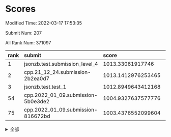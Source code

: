 # Scores

Modified Time: 2022-03-17 17:53:35

Submit Num: 207

All Rank Num: 371097

| rank |               submit               |       score        |       sigma        | pk_num |
| :--- | :--------------------------------- | :----------------- | :----------------- | :----- |
| 1    | jsonzb.test.submission_level_4     | 1013.33061917746   | 0.8213382836731915 | 7167   |
| 2    | cpp.21_12_24.submission-2b2ea0d7   | 1013.1412976253465 | 0.8223060016372541 | 7175   |
| 3    | jsonzb.test.test_1                 | 1012.8949643412168 | 0.8155712468222565 | 7175   |
| 54   | cpp.2022_01_09.submission-5b0e3de2 | 1004.9327637577776 | 0.7330520276145459 | 7174   |
| 75   | cpp.2022_01_09.submission-816672bd | 1003.4376552099604 | 0.7116182108867349 | 7171   |


<details>
<summary>全部</summary>

| rank |                 submit                 |       score        |       sigma        | pk_num |
| :--- | :------------------------------------- | :----------------- | :----------------- | :----- |
| 1    | jsonzb.test.submission_level_4         | 1013.33061917746   | 0.8213382836731915 | 7167   |
| 2    | cpp.21_12_24.submission-2b2ea0d7       | 1013.1412976253465 | 0.8223060016372541 | 7175   |
| 3    | jsonzb.test.test_1                     | 1012.8949643412168 | 0.8155712468222565 | 7175   |
| 4    | gobigger.level_3.submission_level_3_6  | 1011.9740916332106 | 0.7935618748270726 | 7165   |
| 5    | gobigger.level_3.submission_level_3_33 | 1011.8766362320102 | 0.7625018971528765 | 7175   |
| 6    | gobigger.level_3.submission_level_3_27 | 1011.837921948347  | 0.7765120646314105 | 7167   |
| 7    | gobigger.level_3.submission_level_3_31 | 1011.6968410512239 | 0.768581930021539  | 7176   |
| 8    | gobigger.level_3.submission_level_3_28 | 1011.6294191293238 | 0.7698733983286317 | 7169   |
| 9    | gobigger.level_3.submission_level_3_47 | 1011.5283299443805 | 0.7730245552534367 | 7170   |
| 10   | gobigger.level_3.submission_level_3_49 | 1011.3103714110187 | 0.7601306721196264 | 7172   |
| 11   | gobigger.level_3.submission_level_3_38 | 1011.1388707753595 | 0.7568484077227425 | 7170   |
| 12   | gobigger.level_3.submission_level_3_2  | 1011.0925962547522 | 0.7575630986425939 | 7171   |
| 13   | gobigger.level_3.submission_level_3_0  | 1011.0606322322056 | 0.7793346144727098 | 7172   |
| 14   | gobigger.level_3.submission_level_3_42 | 1010.825838433597  | 0.762799292436379  | 7169   |
| 15   | gobigger.level_3.submission_level_3_13 | 1010.7230636110286 | 0.746527470291502  | 7171   |
| 16   | gobigger.level_3.submission_level_3_3  | 1010.6492937708992 | 0.7733695735477306 | 7170   |
| 17   | gobigger.level_3.submission_level_3_9  | 1010.6037736394113 | 0.7950390587134056 | 7172   |
| 18   | gobigger.level_3.submission_level_3_23 | 1010.5300089150949 | 0.746841387581974  | 7171   |
| 19   | gobigger.level_3.submission_level_3_39 | 1010.4753969394908 | 0.7561316329757403 | 7174   |
| 20   | gobigger.level_3.submission_level_3_22 | 1010.4092958197323 | 0.756297663874632  | 7170   |
| 21   | gobigger.level_3.submission_level_3_34 | 1010.369366123589  | 0.7493313466752731 | 7173   |
| 22   | gobigger.level_3.submission_level_3_30 | 1010.2162098999949 | 0.7498471309475647 | 7170   |
| 23   | gobigger.level_3.submission_level_3_40 | 1010.2136677435784 | 0.7540972908528512 | 7173   |
| 24   | gobigger.level_3.submission_level_3_8  | 1010.1755897610157 | 0.7657331363778539 | 7170   |
| 25   | gobigger.level_3.submission_level_3_20 | 1010.1403330177081 | 0.7393004440719718 | 7168   |
| 26   | gobigger.level_3.submission_level_3_5  | 1010.1376630647378 | 0.7560906619390467 | 7174   |
| 27   | gobigger.level_3.submission_level_3_36 | 1010.0520069680698 | 0.758695344491713  | 7173   |
| 28   | gobigger.level_3.submission_level_3_32 | 1010.0392487243636 | 0.762291667389137  | 7163   |
| 29   | gobigger.level_3.submission_level_3_44 | 1010.0350157331735 | 0.754329766454528  | 7167   |
| 30   | gobigger.level_3.submission_level_3_16 | 1010.0133793393014 | 0.7513435458245936 | 7170   |
| 31   | gobigger.level_3.submission_level_3_29 | 1010.0066607496324 | 0.7333475319638131 | 7166   |
| 32   | gobigger.level_3.submission_level_3_43 | 1010.0053819814034 | 0.7887176674919896 | 7174   |
| 33   | gobigger.level_3.submission_level_3_1  | 1009.9789946076731 | 0.7590810289230487 | 7169   |
| 34   | gobigger.level_3.submission_level_3_37 | 1009.9597871963107 | 0.7494272427441031 | 7174   |
| 35   | gobigger.level_3.submission_level_3_35 | 1009.9497359213    | 0.7582625491202362 | 7166   |
| 36   | gobigger.level_3.submission_level_3_10 | 1009.929690700378  | 0.756607808030293  | 7171   |
| 37   | gobigger.level_3.submission_level_3_26 | 1009.8655775139368 | 0.7826431302091692 | 7171   |
| 38   | gobigger.level_3.submission_level_3_24 | 1009.8419204666001 | 0.7648827572127045 | 7173   |
| 39   | gobigger.level_3.submission_level_3_17 | 1009.7863492933683 | 0.7483582579520325 | 7180   |
| 40   | gobigger.level_3.submission_level_3_11 | 1009.7680709720465 | 0.7473486361973452 | 7174   |
| 41   | gobigger.level_3.submission_level_3_7  | 1009.6352323382446 | 0.7538389245567009 | 7173   |
| 42   | gobigger.level_3.submission_level_3_15 | 1009.6337610303929 | 0.7512302101904095 | 7167   |
| 43   | gobigger.level_3.submission_level_3_25 | 1009.5351974194692 | 0.7649538541371947 | 7171   |
| 44   | gobigger.level_3.submission_level_3_45 | 1009.3949823725072 | 0.7681430837203205 | 7172   |
| 45   | gobigger.level_3.submission_level_3_14 | 1009.3669197792768 | 0.7551853648327912 | 7170   |
| 46   | gobigger.level_3.submission_level_3_12 | 1009.2616136532945 | 0.7562964289364761 | 7169   |
| 47   | gobigger.level_3.submission_level_3_46 | 1009.2025919126183 | 0.746114182901194  | 7172   |
| 48   | gobigger.level_3.submission_level_3_19 | 1009.1991522105884 | 0.754719434746547  | 7172   |
| 49   | gobigger.level_3.submission_level_3_21 | 1009.1916916641434 | 0.7487734413610768 | 7173   |
| 50   | gobigger.level_3.submission_level_3_48 | 1008.9788329941271 | 0.7414275525381115 | 7172   |
| 51   | gobigger.level_3.submission_level_3_41 | 1008.7813129849438 | 0.7659603143513836 | 7166   |
| 52   | gobigger.level_3.submission_level_3_18 | 1008.7346407804715 | 0.7482308127263947 | 7165   |
| 53   | gobigger.level_3.submission_level_3_4  | 1008.3029993610797 | 0.7805464287140554 | 7175   |
| 54   | cpp.2022_01_09.submission-5b0e3de2     | 1004.9327637577776 | 0.7330520276145459 | 7174   |
| 55   | gobigger.level_1.submission_level_1_20 | 1004.9026171726297 | 0.719267117137694  | 7174   |
| 56   | gobigger.level_1.submission_level_1_48 | 1004.6834338316262 | 0.7155010896881722 | 7167   |
| 57   | gobigger.level_1.submission_level_1_49 | 1004.6599604908032 | 0.7339741490523259 | 7174   |
| 58   | gobigger.level_1.submission_level_1_3  | 1004.3208489224745 | 0.7136088046288704 | 7172   |
| 59   | gobigger.level_1.submission_level_1_14 | 1004.1933795251256 | 0.7152544661474585 | 7169   |
| 60   | gobigger.level_1.submission_level_1_34 | 1004.0756701739036 | 0.7279013416617334 | 7171   |
| 61   | gobigger.level_1.submission_level_1_36 | 1004.0626547350394 | 0.7300454766280293 | 7178   |
| 62   | gobigger.level_1.submission_level_1_43 | 1004.015441678806  | 0.7243684985004392 | 7171   |
| 63   | gobigger.level_1.submission_level_1_28 | 1003.9035812064534 | 0.7150546938108243 | 7170   |
| 64   | gobigger.level_1.submission_level_1_12 | 1003.8686606964351 | 0.7194402747552365 | 7162   |
| 65   | gobigger.level_1.submission_level_1_0  | 1003.8511437495489 | 0.7188306135598377 | 7170   |
| 66   | gobigger.level_1.submission_level_1_11 | 1003.8482133897318 | 0.7172549512282778 | 7171   |
| 67   | gobigger.level_1.submission_level_1_33 | 1003.8107400001217 | 0.7159410183507459 | 7175   |
| 68   | gobigger.level_1.submission_level_1_38 | 1003.7945506873596 | 0.7176770515379629 | 7169   |
| 69   | gobigger.level_1.submission_level_1_13 | 1003.7829975868395 | 0.7228169944715283 | 7171   |
| 70   | gobigger.level_1.submission_level_1_46 | 1003.7607577962466 | 0.7196824753230071 | 7176   |
| 71   | gobigger.level_1.submission_level_1_42 | 1003.6591454070392 | 0.7273319309166646 | 7167   |
| 72   | gobigger.level_1.submission_level_1_35 | 1003.5548428696625 | 0.7067308111867512 | 7169   |
| 73   | gobigger.level_1.submission_level_1_39 | 1003.5542228184396 | 0.7137836030346314 | 7168   |
| 74   | gobigger.level_1.submission_level_1_25 | 1003.5264606294052 | 0.7171720571320023 | 7174   |
| 75   | cpp.2022_01_09.submission-816672bd     | 1003.4376552099604 | 0.7116182108867349 | 7171   |
| 76   | gobigger.level_1.submission_level_1_31 | 1003.3606122608606 | 0.725582630733464  | 7165   |
| 77   | gobigger.level_1.submission_level_1_37 | 1003.3513933607319 | 0.7165801189616597 | 7172   |
| 78   | gobigger.level_1.submission_level_1_2  | 1003.2791311706211 | 0.7245382449109038 | 7176   |
| 79   | gobigger.level_1.submission_level_1_23 | 1003.2424655408122 | 0.7158461442421409 | 7166   |
| 80   | gobigger.level_1.submission_level_1_1  | 1003.2327667433365 | 0.716090890605305  | 7173   |
| 81   | gobigger.level_1.submission_level_1_4  | 1003.227908125771  | 0.7188682316285864 | 7171   |
| 82   | gobigger.level_1.submission_level_1_15 | 1003.2247290604963 | 0.7161087606272507 | 7177   |
| 83   | gobigger.level_1.submission_level_1_27 | 1003.2208495737501 | 0.7139056010313173 | 7172   |
| 84   | gobigger.level_1.submission_level_1_44 | 1003.1946784598799 | 0.7147613798832109 | 7170   |
| 85   | gobigger.level_1.submission_level_1_7  | 1003.1358691925917 | 0.706039786937417  | 7170   |
| 86   | gobigger.level_1.submission_level_1_29 | 1003.1171343379589 | 0.7265129309257712 | 7172   |
| 87   | gobigger.level_1.submission_level_1_17 | 1003.1155883414988 | 0.7131523161359204 | 7172   |
| 88   | gobigger.level_1.submission_level_1_16 | 1003.0945080711505 | 0.7269933840473605 | 7173   |
| 89   | gobigger.level_1.submission_level_1_5  | 1003.0505856863327 | 0.7202028636378702 | 7173   |
| 90   | gobigger.level_1.submission_level_1_8  | 1002.978140821576  | 0.7068283227714873 | 7176   |
| 91   | gobigger.level_1.submission_level_1_10 | 1002.9746095194522 | 0.7161666355434515 | 7172   |
| 92   | gobigger.level_1.submission_level_1_40 | 1002.9198821492633 | 0.7142309203256686 | 7175   |
| 93   | gobigger.level_1.submission_level_1_6  | 1002.7637601981396 | 0.7250607778232391 | 7173   |
| 94   | gobigger.level_1.submission_level_1_18 | 1002.7566164561173 | 0.7160711141166644 | 7171   |
| 95   | gobigger.level_1.submission_level_1_26 | 1002.6810949166209 | 0.7155843900985661 | 7172   |
| 96   | gobigger.level_1.submission_level_1_9  | 1002.6639414704521 | 0.7154740845477519 | 7169   |
| 97   | gobigger.level_1.submission_level_1_24 | 1002.4680090895297 | 0.7107637080591706 | 7169   |
| 98   | gobigger.level_1.submission_level_1_47 | 1002.4579705516934 | 0.7072546691673021 | 7168   |
| 99   | gobigger.level_1.submission_level_1_32 | 1002.4138944417557 | 0.7014484415774389 | 7170   |
| 100  | gobigger.level_1.submission_level_1_21 | 1002.3057080172687 | 0.7077289262081939 | 7175   |
| 101  | gobigger.level_1.submission_level_1_19 | 1002.1223875308481 | 0.7126228492289597 | 7169   |
| 102  | gobigger.level_1.submission_level_1_30 | 1001.9307147005046 | 0.7153009642256334 | 7172   |
| 103  | gobigger.level_1.submission_level_1_45 | 1001.8858388108409 | 0.7189326771097801 | 7168   |
| 104  | gobigger.level_1.submission_level_1_22 | 1001.2285663944467 | 0.7189418055279462 | 7175   |
| 105  | gobigger.level_1.submission_level_1_41 | 1001.0130583256054 | 0.7190390713855479 | 7168   |
| 106  | gobigger.random.submission_random_24   | 997.5603989861099  | 0.708345884057504  | 7172   |
| 107  | gobigger.random.submission_random_17   | 997.3440746361218  | 0.7119847564098175 | 7172   |
| 108  | gobigger.random.submission_random_49   | 997.2905349318229  | 0.7162491763117095 | 7168   |
| 109  | gobigger.random.submission_random_16   | 997.1455679568909  | 0.7215323965391673 | 7170   |
| 110  | gobigger.random.submission_random_47   | 997.143248751527   | 0.707023780858744  | 7171   |
| 111  | gobigger.random.submission_random_19   | 997.1292741102939  | 0.7237393870947173 | 7168   |
| 112  | gobigger.random.submission_random_6    | 996.7839753314561  | 0.7201567124346285 | 7176   |
| 113  | gobigger.random.submission_random_43   | 996.7000126896022  | 0.7069530646668734 | 7169   |
| 114  | gobigger.random.submission_random_44   | 996.5632708383533  | 0.7132168262624076 | 7170   |
| 115  | gobigger.random.submission_random_3    | 996.5362831108786  | 0.717923522951714  | 7167   |
| 116  | gobigger.random.submission_random_32   | 996.5036315758523  | 0.7079631257874732 | 7166   |
| 117  | gobigger.random.submission_random_23   | 996.5034440383226  | 0.7005074327113047 | 7171   |
| 118  | gobigger.random.submission_random_27   | 996.4172026652695  | 0.701631611028793  | 7169   |
| 119  | gobigger.random.submission_random_22   | 996.3890493759169  | 0.7037866480720315 | 7174   |
| 120  | gobigger.random.submission_random_35   | 996.3776143122188  | 0.7286292311374418 | 7169   |
| 121  | gobigger.random.submission_random_4    | 996.3251044393145  | 0.7061186682664908 | 7171   |
| 122  | gobigger.random.submission_random_20   | 996.2540343285518  | 0.7149227724222611 | 7166   |
| 123  | gobigger.random.submission_random_39   | 996.1562565081095  | 0.7084903690319482 | 7168   |
| 124  | gobigger.random.submission_random_45   | 996.1446776743471  | 0.7078266434350532 | 7172   |
| 125  | gobigger.random.submission_random_10   | 996.1443439468128  | 0.7080178163503915 | 7168   |
| 126  | gobigger.random.submission_random_9    | 996.1212211312185  | 0.7186010839469423 | 7168   |
| 127  | gobigger.random.submission_random_0    | 996.1209612010326  | 0.7033380857150592 | 7171   |
| 128  | gobigger.random.submission_random_41   | 996.1131736850871  | 0.7192588776010556 | 7175   |
| 129  | gobigger.random.submission_random_33   | 996.0635603196426  | 0.7150114422933146 | 7174   |
| 130  | gobigger.random.submission_random_26   | 996.057283714681   | 0.7027103438057569 | 7173   |
| 131  | gobigger.random.submission_random_46   | 996.0444166304225  | 0.7180281038325073 | 7171   |
| 132  | gobigger.random.submission_random_38   | 995.9901684728427  | 0.7181082896525338 | 7171   |
| 133  | gobigger.random.submission_random_48   | 995.925995143679   | 0.7168967814944933 | 7171   |
| 134  | gobigger.random.submission_random_29   | 995.8932473067091  | 0.6966743683471549 | 7173   |
| 135  | gobigger.random.submission_random_1    | 995.8290759453447  | 0.7201287904619212 | 7170   |
| 136  | gobigger.random.submission_random_12   | 995.8205086770128  | 0.7149781940223325 | 7174   |
| 137  | gobigger.random.submission_random_42   | 995.7108756827745  | 0.7079670640038399 | 7170   |
| 138  | gobigger.random.submission_random_5    | 995.6892011118882  | 0.7126660048296063 | 7171   |
| 139  | gobigger.random.submission_random_15   | 995.6825247253894  | 0.7017117390456653 | 7171   |
| 140  | gobigger.random.submission_random_21   | 995.6675192184042  | 0.7019707263715862 | 7172   |
| 141  | gobigger.random.submission_random_25   | 995.6073177656812  | 0.7103483299150563 | 7171   |
| 142  | gobigger.random.submission_random_2    | 995.5471588194761  | 0.7034272054067456 | 7163   |
| 143  | gobigger.random.submission_random_28   | 995.5284743311855  | 0.7072260219800208 | 7174   |
| 144  | gobigger.random.submission_random_37   | 995.3842716540563  | 0.7278523714527152 | 7170   |
| 145  | gobigger.random.submission_random_7    | 995.3804419662852  | 0.7142180245865151 | 7171   |
| 146  | gobigger.random.submission_random_31   | 995.3731687653978  | 0.7268087972870999 | 7170   |
| 147  | gobigger.random.submission_random_11   | 995.2883227312801  | 0.7249192229276041 | 7171   |
| 148  | gobigger.random.submission_random_8    | 995.1846409672568  | 0.7347576649281774 | 7171   |
| 149  | gobigger.random.submission_random_40   | 995.1672775821728  | 0.7342495469733259 | 7173   |
| 150  | gobigger.random.submission_random_14   | 995.1491836657129  | 0.7099922560615831 | 7178   |
| 151  | gobigger.random.submission_random_36   | 995.147635476483   | 0.7159888733963323 | 7166   |
| 152  | gobigger.random.submission_random_30   | 994.9706759177526  | 0.7180861103460495 | 7171   |
| 153  | gobigger.random.submission_random_34   | 994.9659901054515  | 0.7100978059935822 | 7172   |
| 154  | gobigger.level_2.submission_level_2_41 | 994.8037440153681  | 0.7169940905491492 | 7175   |
| 155  | gobigger.random.submission_random_18   | 994.6154331111126  | 0.7066203749196113 | 7167   |
| 156  | gobigger.random.submission_random_13   | 994.0550000245381  | 0.7142833197366333 | 7173   |
| 157  | gobigger.level_2.submission_level_2_12 | 993.920906012751   | 0.736042509868776  | 7172   |
| 158  | gobigger.level_2.submission_level_2_42 | 993.7152549855592  | 0.7222854668296899 | 7174   |
| 159  | gobigger.level_2.submission_level_2_14 | 993.6454360800323  | 0.7212277176033076 | 7167   |
| 160  | gobigger.level_2.submission_level_2_31 | 993.5507370482     | 0.7321981794270146 | 7172   |
| 161  | gobigger.level_2.submission_level_2_10 | 993.4726262499444  | 0.7324830712624639 | 7174   |
| 162  | gobigger.level_2.submission_level_2_15 | 992.8817461376296  | 0.7286180385395068 | 7172   |
| 163  | gobigger.level_2.submission_level_2_29 | 992.8365245165088  | 0.7426848916618756 | 7175   |
| 164  | gobigger.level_2.submission_level_2_22 | 992.6238087378655  | 0.7582767506134196 | 7168   |
| 165  | gobigger.level_2.submission_level_2_35 | 992.6211938352183  | 0.759639948150451  | 7168   |
| 166  | gobigger.level_2.submission_level_2_27 | 992.4852853680067  | 0.7398202704195184 | 7171   |
| 167  | gobigger.level_2.submission_level_2_30 | 992.4704347822369  | 0.7572853262030941 | 7173   |
| 168  | gobigger.level_2.submission_level_2_0  | 992.4627398102455  | 0.7532765904426674 | 7172   |
| 169  | gobigger.level_2.submission_level_2_9  | 992.4224956147715  | 0.7362456975419392 | 7172   |
| 170  | gobigger.level_2.submission_level_2_5  | 992.3881281085164  | 0.7457809022199755 | 7169   |
| 171  | gobigger.level_2.submission_level_2_32 | 992.3484744039102  | 0.737734082241154  | 7171   |
| 172  | gobigger.level_2.submission_level_2_37 | 992.2362281690544  | 0.7418267451087965 | 7170   |
| 173  | gobigger.level_2.submission_level_2_19 | 992.1583637995775  | 0.7589702850465824 | 7172   |
| 174  | gobigger.level_2.submission_level_2_20 | 992.1522332115181  | 0.7485496754130886 | 7167   |
| 175  | gobigger.level_2.submission_level_2_16 | 992.1285524939797  | 0.7569576411696245 | 7171   |
| 176  | gobigger.level_2.submission_level_2_45 | 992.1076222389937  | 0.7349325221843321 | 7174   |
| 177  | gobigger.level_2.submission_level_2_18 | 992.1040187366208  | 0.7395646955266265 | 7172   |
| 178  | gobigger.level_2.submission_level_2_36 | 992.0171253518101  | 0.7490463529154221 | 7168   |
| 179  | gobigger.level_2.submission_level_2_11 | 991.9905919519557  | 0.7478771844315845 | 7172   |
| 180  | gobigger.level_2.submission_level_2_48 | 991.9422157228411  | 0.7381204973629247 | 7170   |
| 181  | gobigger.level_2.submission_level_2_40 | 991.8540138188899  | 0.7445042198650048 | 7174   |
| 182  | gobigger.level_2.submission_level_2_49 | 991.676914905178   | 0.7497946865911728 | 7175   |
| 183  | gobigger.level_2.submission_level_2_4  | 991.6676800111683  | 0.7380493132525696 | 7171   |
| 184  | gobigger.level_2.submission_level_2_24 | 991.6587061870184  | 0.7498920735137957 | 7175   |
| 185  | gobigger.level_2.submission_level_2_2  | 991.6576316302256  | 0.7274481729576848 | 7172   |
| 186  | gobigger.level_2.submission_level_2_7  | 991.6526486783856  | 0.7833003646852262 | 7168   |
| 187  | gobigger.level_2.submission_level_2_3  | 991.6201921105315  | 0.73592202703055   | 7175   |
| 188  | gobigger.level_2.submission_level_2_8  | 991.6081819292997  | 0.7471127822594907 | 7170   |
| 189  | gobigger.level_2.submission_level_2_38 | 991.5983448548524  | 0.7650326216053922 | 7174   |
| 190  | gobigger.level_2.submission_level_2_46 | 991.553218888365   | 0.7796415794923786 | 7168   |
| 191  | gobigger.level_2.submission_level_2_23 | 991.4754559187805  | 0.751324437048901  | 7167   |
| 192  | gobigger.level_2.submission_level_2_39 | 991.3872000688917  | 0.7542421842077176 | 7173   |
| 193  | gobigger.level_2.submission_level_2_44 | 991.3418060861314  | 0.7510580291403856 | 7172   |
| 194  | gobigger.level_2.submission_level_2_28 | 991.30671754727    | 0.7350349857530164 | 7170   |
| 195  | gobigger.level_2.submission_level_2_43 | 991.2870668677436  | 0.7640021281191163 | 7167   |
| 196  | gobigger.level_2.submission_level_2_21 | 991.2022295538277  | 0.7490736472190618 | 7175   |
| 197  | gobigger.level_2.submission_level_2_47 | 991.1783774181131  | 0.7587495901942573 | 7174   |
| 198  | gobigger.level_2.submission_level_2_17 | 991.1483996775698  | 0.7568428366676164 | 7169   |
| 199  | gobigger.level_2.submission_level_2_34 | 991.1202892034913  | 0.7679104036613071 | 7169   |
| 200  | gobigger.level_2.submission_level_2_6  | 990.9747502283299  | 0.7530517980613227 | 7172   |
| 201  | gobigger.level_2.submission_level_2_33 | 990.8731435581283  | 0.7578181905072275 | 7172   |
| 202  | gobigger.level_2.submission_level_2_1  | 990.7917819582935  | 0.7529308969983508 | 7165   |
| 203  | gobigger.level_2.submission_level_2_13 | 990.6798178678391  | 0.754622812669854  | 7174   |
| 204  | gobigger.level_2.submission_level_2_26 | 990.4526219895432  | 0.7601604263512605 | 7169   |
| 205  | gobigger.level_2.submission_level_2_25 | 990.0314008492961  | 0.7696207592960942 | 7166   |
| 206  | gobigger.none.submission_none_1        | 976.9075420681083  | 1.5759093198579965 | 7170   |
| 207  | gobigger.none.submission_none_0        | 976.444628777405   | 1.3055502286298655 | 7167   |

</details>